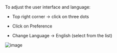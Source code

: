 To adjust the user interface and language: 

- Top right corner -> click on three dots 

- Click on Preference 

- Change Language -> English (select from the list)  

![image](https://github.com/user-attachments/assets/8b58a3ab-41a0-4b4f-b124-bc6069f44c16)
